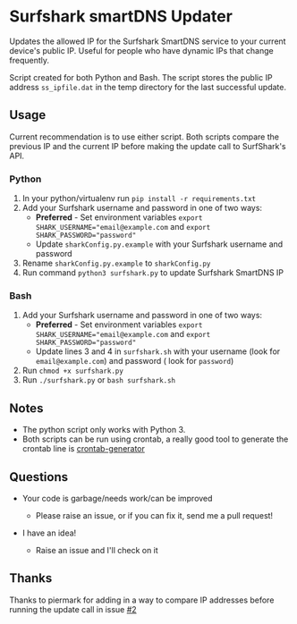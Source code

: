# Surfshark smartDNS Updater

Updates the allowed IP for the Surfshark SmartDNS service to your current device's public IP. Useful for people who have dynamic IPs that change frequently.

Script created for both Python and Bash. The script stores the public IP address `ss_ipfile.dat` in the temp directory for the last successful update.

## Usage

Current recommendation is to use either script. Both scripts compare the previous IP and the current IP before making the update call to SurfShark's API.

### Python

1. In your python/virtualenv run `pip install -r requirements.txt`
2. Add your Surfshark username and password in one of two ways:
    - **Preferred** - Set environment variables `export SHARK_USERNAME="email@example.com` and `export SHARK_PASSWORD="password"`
    - Update `sharkConfig.py.example` with your Surfshark username and password
3. Rename `sharkConfig.py.example` to `sharkConfig.py`
4. Run command `python3 surfshark.py` to update Surfshark SmartDNS IP

### Bash

1. Add your Surfshark username and password in one of two ways:
    - **Preferred** - Set environment variables `export SHARK_USERNAME="email@example.com` and `export SHARK_PASSWORD="password"`
    - Update lines 3 and 4 in `surfshark.sh` with your username (look for `email@example.com`) and password ( look for `password`)
2. Run `chmod +x surfshark.py`
3. Run `./surfshark.py` or `bash surfshark.sh`

## Notes

- The python script only works with Python 3.
- Both scripts can be run using crontab, a really good tool to generate the crontab line is [crontab-generator](https://crontab-generator.org/)

## Questions

- Your code is garbage/needs work/can be improved
  - Please raise an issue, or if you can fix it, send me a pull request!

- I have an idea!
  - Raise an issue and I'll check on it

## Thanks

Thanks to piermark for adding in a way to compare IP addresses before running the update call in issue [#2](https://github.com/TimLChan/surfshark-smartdns-updater/issues/2)
